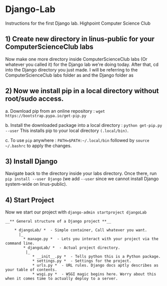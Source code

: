 # Django-Lab
Instructions for the first Django lab. Highpoint Computer Science Club

## 1) Create new directory in linus-public for your ComputerScienceClub labs
Now make one more directory inside ComputerScienceClub labs (Or whatever you called it) for the Django lab we're doing today. After that, cd into the Django directory you just made.
I will be referring to the ComputerScienceClub labs folder as <cscLabs> and the Django folder as <django>

## 2) Now we install pip in a local directory without root/sudo access.
a. Download pip from an online repository : `wget https://bootstrap.pypa.io/get-pip.py`

b. Install the downloaded package into a local directory : `python get-pip.py --user`
   This installs pip to your local directory `(.local/bin)`.

c. To use `pip` anywhere : `PATH=$PATH:~/.local/bin` followed by `source ~/.bashrc` to apply the changes.

## 3) Install Django
Navigate back to the <django> directory inside your <cscLabs> labs directory. Once there, run `pip install --user Django` (we add `--user` since we cannot install Django system-wide on linus-public).

## 4) Start Project

Now we start our project with `django-admin startproject djangoLab`

```
__** General structure of a Django project **__

    * djangoLab/ *  - Simple container, Call whatever you want.
      |_
        * manage.py *  - Lets you interact with your project via the command line.
        * djangoLab/ *  - Actual project directory.
         |_
            * __init__.py *  - Tells python this is a Python package.
            * settings.py *  - Settings for the project.
            * urls.py *  - URL rules. Django docs aptly describes as your table of contents.
            * wsgi.py *  - WSGI magic begins here. Worry about this when it comes time to actually deploy to a server.
```
